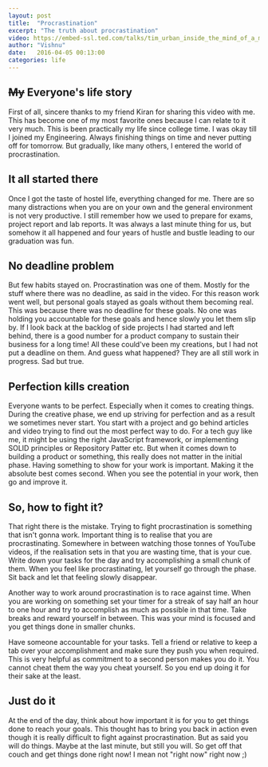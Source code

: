```yaml
---
layout: post
title:  "Procrastination"
excerpt: "The truth about procrastination"
video: https://embed-ssl.ted.com/talks/tim_urban_inside_the_mind_of_a_master_procrastinator.html
author: "Vishnu"
date:   2016-04-05 00:13:00
categories: life
---
```

## <del>My</del> Everyone's life story
First of all, sincere thanks to my friend Kiran for sharing this video with me. This has become one of my most favorite ones because I can relate to it very much. This is been practically my life since college time. I was okay till I joined my Engineering. Always finishing things on time and never putting off for tomorrow. But gradually, like many others, I entered the world of procrastination.

## It all started there
Once I got the taste of hostel life, everything changed for me. There are so many distractions when you are on your own and the general environment is not very productive. I still remember how we used to prepare for exams, project report and lab reports. It was always a last minute thing for us, but somehow it all happened and four years of hustle and bustle leading to our graduation was fun.

## No deadline problem
But few habits stayed on. Procrastination was one of them. Mostly for the stuff where there was no deadline, as said in the video. For this reason work went well, but personal goals stayed as goals without them becoming real. This was because there was no deadline for these goals. No one was holding you accountable for these goals and hence slowly you let them slip by. If I look back at the backlog of side projects I had started and left behind, there is a good number for a product company to sustain their business for a long time! All these could've been my creations, but I had not put a deadline on them. And guess what happened? They are all still work in progress. Sad but true.

## Perfection kills creation
Everyone wants to be perfect. Especially when it comes to creating things. During the creative phase, we end up striving for perfection and as a result we sometimes never start. You start with a project and go behind articles and video trying to find out the most perfect way to do. For a tech guy like me, it might be using the right JavaScript framework, or implementing SOLID principles or Repository Patter etc. But when it comes down to building a product or something, this really does not matter in the initial phase. Having something to show for your work is important. Making it the absolute best comes second. When you see the potential in your work, then go and improve it.

## So, how to fight it?
That right there is the mistake. Trying to fight procrastination is something that isn't gonna work. Important thing is to realise that you are procrastinating. Somewhere in between watching those tonnes of YouTube videos, if the realisation sets in that you are wasting time, that is your cue. Write down your tasks for the day and try accomplishing a small chunk of them. When you feel like procrastinating, let yourself go through the phase. Sit back and let that feeling slowly disappear.

Another way to work around procrastination is to race against time. When you are working on something set your timer for a streak of say half an hour to one hour and try to accomplish as much as possible in that time. Take breaks and reward yourself in between. This was your mind is focused and you get things done in smaller chunks.

Have someone accountable for your tasks. Tell a friend or relative to keep a tab over your accomplishment and make sure they push you when required. This is very helpful as commitment to a second person makes you do it. You cannot cheat them the way you cheat yourself. So you end up doing it for their sake at the least.

## Just do it
At the end of the day, think about how important it is for you to get things done to reach your goals. This thought has to bring you back in action even though it is really difficult to fight against procrastination. But as said you will do things. Maybe at the last minute, but still you will. So get off that couch and get things done right now! I mean not "right now" right now ;)